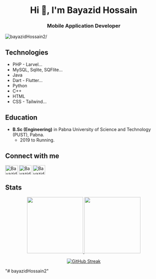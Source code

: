 <h1 align="center">Hi 👋, I'm Bayazid Hossain</h1>

<h3 align="center">Mobile Application Developer</h3>
<p align="left"> <img src=https://komarev.com/ghpvc/?username=bayazidHossain2 alt=bayazidHossain2/> </p>

## Technologies

- PHP - Larvel...
- MySQL, Sqlite, SQFlite...
- Java
- Dart - Flutter...
- Python
- C++
- HTML
- CSS - Tailwind...



## Education

- **B.Sc (Engineering)** in Pabna University of Science and Technology (PUST), Pabna.
  - 2019 to Running.

## Connect with me

<p align="left">
<a href="https://www.facebook.com/bayazid.hosin" target="blank"><img align="center" src="https://raw.githubusercontent.com/rahuldkjain/github-profile-readme-generator/master/src/images/icons/Social/facebook.svg" alt="Bayazid Hossain" height="30" width="40" /></a>
<a href="https://www.linkedin.com/in/bayazid-hossain-358899192/" target="blank"><img align="center" src="https://raw.githubusercontent.com/rahuldkjain/github-profile-readme-generator/master/src/images/icons/Social/linked-in-alt.svg" alt="Bayazid Hossain" height="30" width="40" /></a>
<a href="https://leetcode.com/Bayazid_Hossain/" target="blank"><img align="center" src="https://raw.githubusercontent.com/rahuldkjain/github-profile-readme-generator/master/src/images/icons/Social/leet-code.svg" alt="Bayazid Hossain Leetcode" height="30" width="40" /></a>
</p>

## Stats

<div align="center">
  <a href="https://github.com/bayazidHossain2">
    <img height="180em"
      src="https://github-readme-stats.vercel.app/api?username=bayazidHossain&show_icons=true&include_all_commits=true&count_private=true" />
    <img height="180em"
      src="https://github-readme-stats.vercel.app/api/top-langs?username=bayazidHossain2&langs_count=8&show_icons=true&locale=en&layout=compact&count_private=true" />
</div>

 <div align="center">
   
[![GitHub Streak](https://github-readme-streak-stats.herokuapp.com?user=bayazidHossain2&date_format=M%20j%5B%2C%20Y%5D)](https://git.io/streak-stats) 
  </div>
"# bayazidHossain2" 
